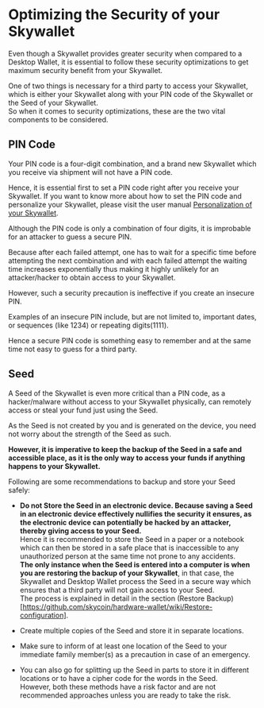 # Optimizing the Security of your Skywallet

Even though a Skywallet provides greater security when compared to a Desktop Wallet, it is essential to follow these security optimizations to get maximum security benefit from your Skywallet.

One of two things is necessary for a third party to access your Skywallet, which is either your Skywallet along with your PIN code of the Skywallet or the Seed of your Skywallet.  
So when it comes to security optimizations, these are the two vital components to be considered.

## PIN Code

Your PIN code is a four-digit combination, and a brand new Skywallet which you receive via shipment will not have a PIN code.

Hence, it is essential first to set a PIN code right after you receive your Skywallet. If you want to know more about how to set the PIN code and personalize your Skywallet, please visit the user manual [Personalization of your Skywallet](https://github.com/skycoin/hardware-wallet/wiki/Getting-to-know-the-wallet).

Although the PIN code is only a combination of four digits, it is improbable for an attacker to guess a secure PIN.

Because after each failed attempt, one has to wait for a specific time before attempting the next combination and with each failed attempt the waiting time increases exponentially thus making it highly unlikely for an attacker/hacker to obtain access to your Skywallet.

However, such a security precaution is ineffective if you create an insecure PIN.

Examples of an insecure PIN include, but are not limited to, important dates, or sequences (like 1234) or repeating digits(1111).

Hence a secure PIN code is something easy to remember and at the same time not easy to guess for a third party.

## Seed

A Seed of the Skywallet is even more critical than a PIN code, as a hacker/malware without access to your Skywallet physically, can remotely access or steal your fund just using the Seed.

As the Seed is not created by you and is generated on the device, you need not worry about the strength of the Seed as such.

**However, it is imperative to keep the backup of the Seed in a safe and accessible place, as it is the only way to access your funds if anything happens to your Skywallet.**

Following are some recommendations to backup and store your Seed safely:

* **Do not Store the Seed in an electronic device. Because saving a Seed in an electronic device effectively nullifies the security it ensures, as the electronic device can potentially be hacked by an attacker, thereby giving access to your Seed.**  
Hence it is recommended to store the Seed in a paper or a notebook which can then be stored in a safe place that is inaccessible to any unauthorized person at the same time not prone to any accidents.  
**The only instance when the Seed is entered into a computer is when you are restoring the backup of your Skywallet**, in that case, the Skywallet and Desktop Wallet process the Seed in a secure way which ensures that a third party will not gain access to your Seed.  
The process is explained in detail in the section (Restore Backup)[https://github.com/skycoin/hardware-wallet/wiki/Restore-configuration].

* Create multiple copies of the Seed and store it in separate locations.

* Make sure to inform of at least one location of the Seed to your immediate family member(s) as a precaution in case of an emergency.

* You can also go for splitting up the Seed in parts to store it in different locations or to have a cipher code for the words in the Seed.  
However, both these methods have a risk factor and are not recommended approaches unless you are ready to take the risk.
